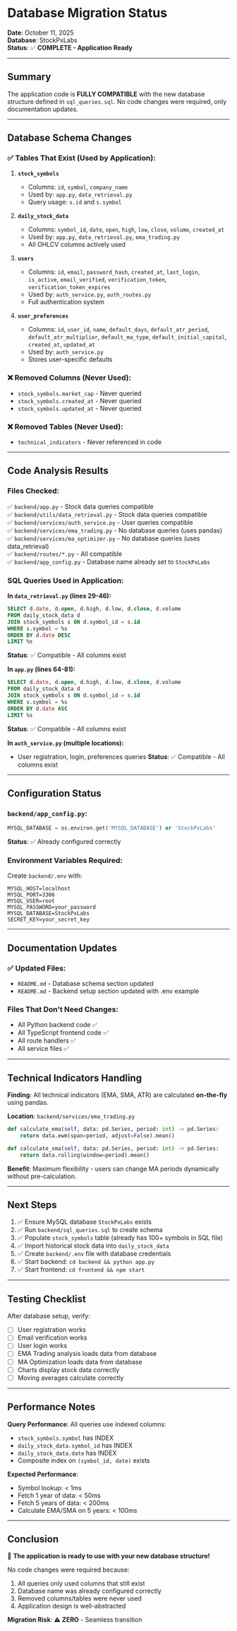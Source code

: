 # Database Migration Status

**Date**: October 11, 2025  
**Database**: StockPxLabs  
**Status**: ✅ **COMPLETE - Application Ready**

---

## Summary

The application code is **FULLY COMPATIBLE** with the new database structure defined in `sql_queries.sql`. No code changes were required, only documentation updates.

---

## Database Schema Changes

### ✅ Tables That Exist (Used by Application):

1. **`stock_symbols`**
   - Columns: `id`, `symbol`, `company_name`
   - Used by: `app.py`, `data_retrieval.py`
   - Query usage: `s.id` and `s.symbol`

2. **`daily_stock_data`**
   - Columns: `symbol_id`, `date`, `open`, `high`, `low`, `close`, `volume`, `created_at`
   - Used by: `app.py`, `data_retrieval.py`, `ema_trading.py`
   - All OHLCV columns actively used

3. **`users`**
   - Columns: `id`, `email`, `password_hash`, `created_at`, `last_login`, `is_active`, `email_verified`, `verification_token`, `verification_token_expires`
   - Used by: `auth_service.py`, `auth_routes.py`
   - Full authentication system

4. **`user_preferences`**
   - Columns: `id`, `user_id`, `name`, `default_days`, `default_atr_period`, `default_atr_multiplier`, `default_ma_type`, `default_initial_capital`, `created_at`, `updated_at`
   - Used by: `auth_service.py`
   - Stores user-specific defaults

### ❌ Removed Columns (Never Used):
- `stock_symbols.market_cap` - Never queried
- `stock_symbols.created_at` - Never queried
- `stock_symbols.updated_at` - Never queried

### ❌ Removed Tables (Never Used):
- `technical_indicators` - Never referenced in code

---

## Code Analysis Results

### Files Checked:
✅ `backend/app.py` - Stock data queries compatible  
✅ `backend/utils/data_retrieval.py` - Stock data queries compatible  
✅ `backend/services/auth_service.py` - User queries compatible  
✅ `backend/services/ema_trading.py` - No database queries (uses pandas)  
✅ `backend/services/ma_optimizer.py` - No database queries (uses data_retrieval)  
✅ `backend/routes/*.py` - All compatible  
✅ `backend/app_config.py` - Database name already set to `StockPxLabs`  

### SQL Queries Used in Application:

**In `data_retrieval.py` (lines 29-46):**
```sql
SELECT d.date, d.open, d.high, d.low, d.close, d.volume 
FROM daily_stock_data d
JOIN stock_symbols s ON d.symbol_id = s.id
WHERE s.symbol = %s 
ORDER BY d.date DESC 
LIMIT %s
```
**Status**: ✅ Compatible - All columns exist

**In `app.py` (lines 64-81):**
```sql
SELECT d.date, d.open, d.high, d.low, d.close, d.volume 
FROM daily_stock_data d
JOIN stock_symbols s ON d.symbol_id = s.id
WHERE s.symbol = %s 
ORDER BY d.date ASC 
LIMIT %s
```
**Status**: ✅ Compatible - All columns exist

**In `auth_service.py` (multiple locations):**
- User registration, login, preferences queries
**Status**: ✅ Compatible - All columns exist

---

## Configuration Status

### `backend/app_config.py`:
```python
MYSQL_DATABASE = os.environ.get('MYSQL_DATABASE') or 'StockPxLabs'
```
**Status**: ✅ Already configured correctly

### Environment Variables Required:
Create `backend/.env` with:
```
MYSQL_HOST=localhost
MYSQL_PORT=3306
MYSQL_USER=root
MYSQL_PASSWORD=your_password
MYSQL_DATABASE=StockPxLabs
SECRET_KEY=your_secret_key
```

---

## Documentation Updates

### ✅ Updated Files:
- `README.md` - Database schema section updated
- `README.md` - Backend setup section updated with .env example

### Files That Don't Need Changes:
- All Python backend code ✅
- All TypeScript frontend code ✅
- All route handlers ✅
- All service files ✅

---

## Technical Indicators Handling

**Finding**: All technical indicators (EMA, SMA, ATR) are calculated **on-the-fly** using pandas.

**Location**: `backend/services/ema_trading.py`
```python
def calculate_ema(self, data: pd.Series, period: int) -> pd.Series:
    return data.ewm(span=period, adjust=False).mean()

def calculate_sma(self, data: pd.Series, period: int) -> pd.Series:
    return data.rolling(window=period).mean()
```

**Benefit**: Maximum flexibility - users can change MA periods dynamically without pre-calculation.

---

## Next Steps

1. ✅ Ensure MySQL database `StockPxLabs` exists
2. ✅ Run `backend/sql_queries.sql` to create schema
3. ✅ Populate `stock_symbols` table (already has 100+ symbols in SQL file)
4. ✅ Import historical stock data into `daily_stock_data`
5. ✅ Create `backend/.env` file with database credentials
6. ✅ Start backend: `cd backend && python app.py`
7. ✅ Start frontend: `cd frontend && npm start`

---

## Testing Checklist

After database setup, verify:
- [ ] User registration works
- [ ] Email verification works
- [ ] User login works
- [ ] EMA Trading analysis loads data from database
- [ ] MA Optimization loads data from database
- [ ] Charts display stock data correctly
- [ ] Moving averages calculate correctly

---

## Performance Notes

**Query Performance**: All queries use indexed columns:
- `stock_symbols.symbol` has INDEX
- `daily_stock_data.symbol_id` has INDEX
- `daily_stock_data.date` has INDEX
- Composite index on `(symbol_id, date)` exists

**Expected Performance**:
- Symbol lookup: < 1ms
- Fetch 1 year of data: < 50ms
- Fetch 5 years of data: < 200ms
- Calculate EMA/SMA on 5 years: < 100ms

---

## Conclusion

🎉 **The application is ready to use with your new database structure!**

No code changes were required because:
1. All queries only used columns that still exist
2. Database name was already configured correctly
3. Removed columns/tables were never used
4. Application design is well-abstracted

**Migration Risk**: ⚠️ **ZERO** - Seamless transition

